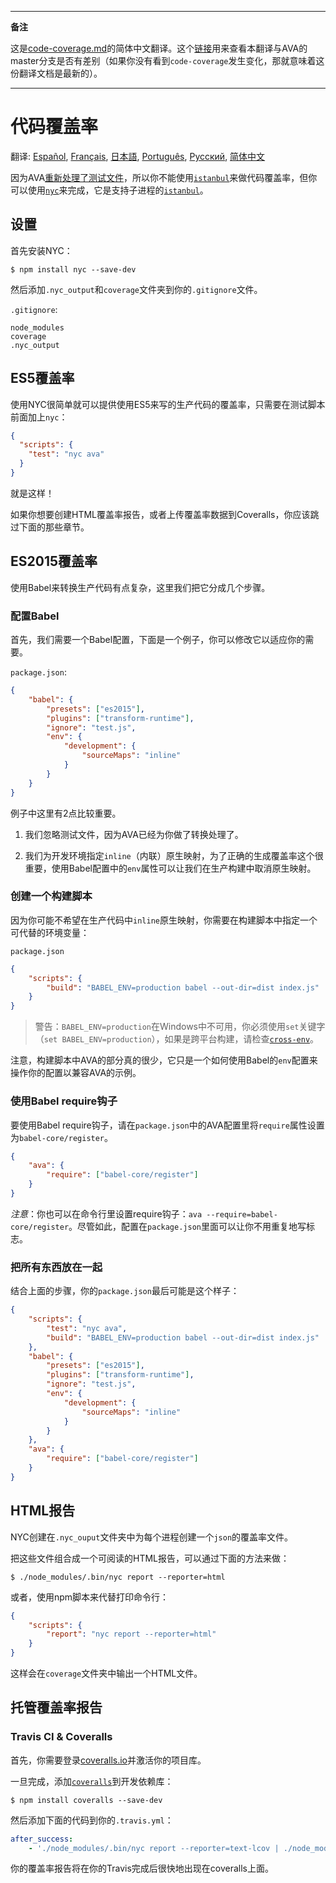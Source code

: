___
**备注**

这是[code-coverage.md](https://github.com/sindresorhus/ava/blob/master/docs/recipes/code-coverage.md)的简体中文翻译。这个[链接](https://github.com/sindresorhus/ava/compare/master...zhaozhiming:master)用来查看本翻译与AVA的master分支是否有差别（如果你没有看到`code-coverage`发生变化，那就意味着这份翻译文档是最新的）。
___

# 代码覆盖率

翻译: [Español](https://github.com/sindresorhus/ava-docs/blob/master/es_ES/docs/recipes/code-coverage.md), [Français](https://github.com/sindresorhus/ava-docs/blob/master/fr_FR/docs/recipes/code-coverage.md), [日本語](https://github.com/sindresorhus/ava-docs/blob/master/ja_JP/docs/recipes/code-coverage.md), [Português](https://github.com/sindresorhus/ava-docs/blob/master/pt_BR/docs/recipes/code-coverage.md), [Русский](https://github.com/sindresorhus/ava-docs/blob/master/ru_RU/docs/recipes/code-coverage.md), [简体中文](https://github.com/sindresorhus/ava-docs/blob/master/zh_CN/docs/recipes/code-coverage.md)


因为AVA[重新处理了测试文件][process-isolation]，所以你不能使用[`istanbul`]来做代码覆盖率，但你可以使用[`nyc`]来完成，它是支持子进程的[`istanbul`]。

## 设置

首先安装NYC：

```
$ npm install nyc --save-dev
```

然后添加`.nyc_output`和`coverage`文件夹到你的`.gitignore`文件。

`.gitignore`:

```
node_modules
coverage
.nyc_output
```

## ES5覆盖率

使用NYC很简单就可以提供使用ES5来写的生产代码的覆盖率，只需要在测试脚本前面加上`nyc`：

```json
{
  "scripts": {
    "test": "nyc ava"
  }
}
```

就是这样！

如果你想要创建HTML覆盖率报告，或者上传覆盖率数据到Coveralls，你应该跳过下面的那些章节。

## ES2015覆盖率

使用Babel来转换生产代码有点复杂，这里我们把它分成几个步骤。

### 配置Babel

首先，我们需要一个Babel配置，下面是一个例子，你可以修改它以适应你的需要。

`package.json`:
```json
{
    "babel": {
        "presets": ["es2015"],
        "plugins": ["transform-runtime"],
        "ignore": "test.js",
        "env": {
            "development": {
                "sourceMaps": "inline"
            }
        }
    }
}
```

例子中这里有2点比较重要。

1. 我们忽略测试文件，因为AVA已经为你做了转换处理了。

2. 我们为开发环境指定`inline`（内联）原生映射，为了正确的生成覆盖率这个很重要，使用Babel配置中的`env`属性可以让我们在生产构建中取消原生映射。


### 创建一个构建脚本

因为你可能不希望在生产代码中`inline`原生映射，你需要在构建脚本中指定一个可代替的环境变量：

`package.json`

```json
{
    "scripts": {
        "build": "BABEL_ENV=production babel --out-dir=dist index.js"
    }
}
```

> 警告：`BABEL_ENV=production`在Windows中不可用，你必须使用`set`关键字（`set BABEL_ENV=production`），如果是跨平台构建，请检查[`cross-env`]。

注意，构建脚本中AVA的部分真的很少，它只是一个如何使用Babel的`env`配置来操作你的配置以兼容AVA的示例。

### 使用Babel require钩子

要使用Babel require钩子，请在`package.json`中的AVA配置里将`require`属性设置为`babel-core/register`。

```json
{
    "ava": {
        "require": ["babel-core/register"]
    }
}
```

*注意*：你也可以在命令行里设置require钩子：`ava --require=babel-core/register`。尽管如此，配置在`package.json`里面可以让你不用重复地写标志。

### 把所有东西放在一起

结合上面的步骤，你的`package.json`最后可能是这个样子：

```json
{
    "scripts": {
        "test": "nyc ava",
        "build": "BABEL_ENV=production babel --out-dir=dist index.js"
    },
    "babel": {
        "presets": ["es2015"],
        "plugins": ["transform-runtime"],
        "ignore": "test.js",
        "env": {
            "development": {
                "sourceMaps": "inline"
            }
        }
    },
    "ava": {
        "require": ["babel-core/register"]
    }
}
```


## HTML报告

NYC创建在`.nyc_ouput`文件夹中为每个进程创建一个`json`的覆盖率文件。

把这些文件组合成一个可阅读的HTML报告，可以通过下面的方法来做：

```
$ ./node_modules/.bin/nyc report --reporter=html
```

或者，使用npm脚本来代替打印命令行：

```json
{
    "scripts": {
        "report": "nyc report --reporter=html"
    }
}
```

这样会在`coverage`文件夹中输出一个HTML文件。


## 托管覆盖率报告

### Travis CI & Coveralls

首先，你需要登录[coveralls.io]并激活你的项目库。

一旦完成，添加[`coveralls`]到开发依赖库：

```
$ npm install coveralls --save-dev
```

然后添加下面的代码到你的`.travis.yml`：

```yaml
after_success:
    - './node_modules/.bin/nyc report --reporter=text-lcov | ./node_modules/.bin/coveralls'
```

你的覆盖率报告将在你的Travis完成后很快地出现在coveralls上面。

[`babel`]:      https://github.com/babel/babel
[coveralls.io]: https://coveralls.io
[`coveralls`]:  https://github.com/nickmerwin/node-coveralls
[`cross-env`]:  https://github.com/kentcdodds/cross-env
[process-isolation]: https://github.com/sindresorhus/ava#process-isolation
[`istanbul`]:   https://github.com/gotwarlost/istanbul
[`nyc`]:        https://github.com/bcoe/nyc
